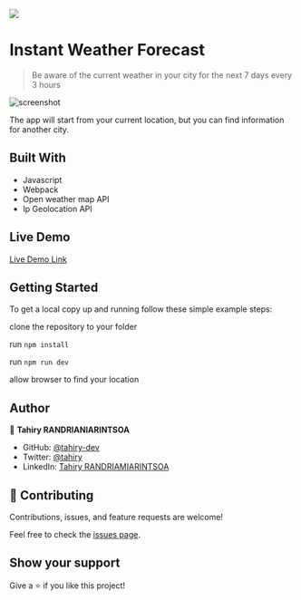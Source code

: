 ![](https://img.shields.io/badge/Microverse-blueviolet)

# Instant Weather Forecast

> Be aware of the current weather in your city for the next 7 days every 3 hours

![screenshot](https://user-images.githubusercontent.com/47100064/110806783-733b4680-8293-11eb-8b70-f423ba265579.png)

The app will start from your current location,  but you can find information for another city.

## Built With

- Javascript
- Webpack
- Open weather map API
- Ip Geolocation API

## Live Demo

[Live Demo Link](https://livedemo.com)


## Getting Started

To get a local copy up and running follow these simple example steps:

clone the repository to your folder

run ``` npm install ```

run ``` npm run dev ```

allow browser to find your location

## Author

👤 **Tahiry RANDRIANIARINTSOA**

- GitHub: [@tahiry-dev](https://github.com/tahiry-dev)
- Twitter: [@tahiry](https://twitter.com/Tahiry94825074)
- LinkedIn: [Tahiry RANDRIAMIARINTSOA](https://www.linkedin.com/in/tahiry-randriamiarintsoa/)


## 🤝 Contributing

Contributions, issues, and feature requests are welcome!

Feel free to check the [issues page](https://github.com/tahiry-dev/instant-weather-forecast/issues).

## Show your support

Give a ⭐️ if you like this project!

